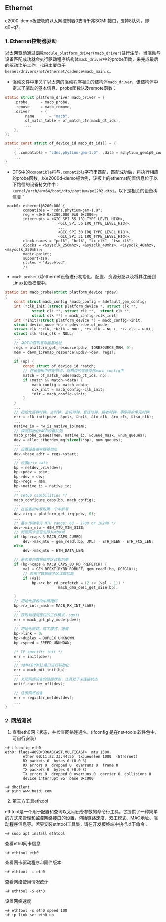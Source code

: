 ## Ethernet
e2000-demo板使能的以太网控制器0支持千兆SGMII接口，支持8队列，即q0~q7。

### 1. Ethernet控制器驱动

以太网驱动通过函数`module_platform_driver(macb_driver)`进行注册。当驱动与设备匹配成功就会执行驱动程序结构体`macb_driver`中的probe函数，来完成最后的驱动注册工作。代码主要位于`kernel/drivers/net/ethernet/cadence/macb_main.c`。

- 驱动文件中定义了以太网的驱动程序相关的结构体`macb_driver`，该结构体中定义了驱动的基本信息、probe函数以及remote函数：
```c
static struct platform_driver macb_driver = {
	.probe		= macb_probe,
	.remove		= macb_remove,
	.driver		= {
		.name		= "macb",
		.of_match_table	= of_match_ptr(macb_dt_ids),
		....
	},
};

static const struct of_device_id macb_dt_ids[] = {
	...
	{ .compatible = "cdns,phytium-gem-1.0", .data = &phytium_gem1p0_config },
	...
}
```

-  DTS中的`compatible`将与`.compatible`字符串匹配，匹配成功后，将执行相应的probe函数。以e2000d-demo板为例，该板上的ethernet配置信息位于以下路径的设备树文件中：`kernel/arch/arm64/boot/dts/phytium/pe2202.dtsi`。以下是相关的设备树信息：
```dts
 macb0: ethernet@3200c000 {
		compatible = "cdns,phytium-gem-1.0";
		reg = <0x0 0x3200c000 0x0 0x2000>;
		interrupts = <GIC_SPI 55 IRQ_TYPE_LEVEL_HIGH>,
						<GIC_SPI 56 IRQ_TYPE_LEVEL_HIGH>,
						...
						<GIC_SPI 30 IRQ_TYPE_LEVEL_HIGH>,
						<GIC_SPI 31 IRQ_TYPE_LEVEL_HIGH>;
		clock-names = "pclk", "hclk", "tx_clk", "tsu_clk";
		clocks = <&sysclk_250mhz>, <&sysclk_48mhz>, <&sysclk_48mhz>, <&sysclk_250mhz>;
		magic-packet;
		support-tsn;
		status = "disabled";
        };
```

-  `macb_probe()`对ethernet设备进行初始化、配置、资源分配以及将其注册到Linux设备模型中。
```c
static int macb_probe(struct platform_device *pdev)
{
	const struct macb_config *macb_config = &default_gem_config;
	int (*clk_init)(struct platform_device *, struct clk **,
			struct clk **, struct clk **,  struct clk **,
			struct clk **) = macb_config->clk_init;
	int (*init)(struct platform_device *) = macb_config->init;
	struct device_node *np = pdev->dev.of_node;
	struct clk *pclk, *hclk = NULL, *tx_clk = NULL, *rx_clk = NULL;
	struct clk *tsu_clk = NULL;
	...
	// 从DT中获取寄存器基地址
	regs = platform_get_resource(pdev, IORESOURCE_MEM, 0);
	mem = devm_ioremap_resource(&pdev->dev, regs);
	...
	if (np) {
		const struct of_device_id *match;
		// 在设备树中匹配节点，将相应的信息存在macb_config中
		match = of_match_node(macb_dt_ids, np);
		if (match && match->data) {
			macb_config = match->data;
			clk_init = macb_config->clk_init;
			init = macb_config->init;
		}
	} 
	...
	// 初始化各种时钟，主时钟，主机时钟，发送时钟，接收时钟，事件同步单元时钟
	err = clk_init(pdev, &pclk, &hclk, &tx_clk, &rx_clk, &tsu_clk);
	...
	native_io = hw_is_native_io(mem);
	// 探测初始化MACB设备队列
	macb_probe_queues(mem, native_io, &queue_mask, &num_queues);	
	dev = alloc_etherdev_mq(sizeof(*bp), num_queues);		
	...
	// 设置设备寄存器基地址
	dev->base_addr = regs->start;			
	...	
	// 设置priv date
	bp = netdev_priv(dev);					
	bp->pdev = pdev;
	bp->dev = dev;
	bp->regs = mem;
	bp->native_io = native_io;
	...
	/* setup capabilities */
	macb_configure_caps(bp, macb_config);				
	...
	// 在设备树中获取第一个中断号
	dev->irq = platform_get_irq(pdev, 0);				
	...
	/* 最小传输单元 MTU range: 68 - 1500 or 10240 */
	dev->min_mtu = GEM_MTU_MIN_SIZE;
	// 判断网卡是否支持Jumbo帧
	if (bp->caps & MACB_CAPS_JUMBO)					
		dev->max_mtu = gem_readl(bp, JML) - ETH_HLEN - ETH_FCS_LEN;
	else
		dev->max_mtu = ETH_DATA_LEN;				

	// 是否支持数据缓冲区读取功能
	if (bp->caps & MACB_CAPS_BD_RD_PREFETCH) {		
		val = GEM_BFEXT(RXBD_RDBUFF, gem_readl(bp, DCFG10));
		// 启用了数据缓冲区读取功能
		if (val)									
			bp->rx_bd_rd_prefetch = (2 << (val - 1)) *
						macb_dma_desc_get_size(bp);
		...
	}
	// 初始化接收的中断掩码
	bp->rx_intr_mask = MACB_RX_INT_FLAGS;							
	...
	// 获取物理层接口的工作模式：sgmii
	err = macb_get_phy_mode(pdev);					
	...
	// 初始化链路、双工模式、速度
	bp->link = 0;									
	bp->duplex = DUPLEX_UNKNOWN;					
	bp->speed = SPEED_UNKNOWN;						

	/* IP specific init */
	err = init(pdev);								
	...
	// 对MACB的MII接口进行初始化
	err = macb_mii_init(bp);						
	...
	// 关闭网络设备的链接状态，让其处于未连接状态
	netif_carrier_off(dev);		

	// 注册网络设备
	err = register_netdev(dev);							
	...
}
```

### 2. 网络测试

1. 查看eth0网卡状态，并检查网络连通性。(ifconfig 是在net-tools 软件包中，可自行安装）
```
~# ifconfig eth0
eth0: flags=4098<BROADCAST,MULTICAST>  mtu 1500
        ether 00:11:22:33:44:55  txqueuelen 1000  (Ethernet)
        RX packets 0  bytes 0 (0.0 B)
        RX errors 0  dropped 0  overruns 0  frame 0
        TX packets 0  bytes 0 (0.0 B)
        TX errors 0  dropped 0 overruns 0  carrier 0  collisions 0
        device interrupt 95  base 0xc000 

~# dhcilent
~# ping www.baidu.com 
```
2. 第三方工具ethtool

ethtool是一个用于配置和查询以太网设备参数的命令行工具。它提供了一种简单的方式来管理和监控网络接口的设置，包括链路速度、双工模式、MAC地址、驱动程序信息等。若要安装ethtool工具集，请在开发板终端中执行以下命令：
```
~# sudo apt install ethtool
```
查看eth0网卡信息
```
~# ethtool eth0
```
查看网卡驱动程序和固件版本
```
~# ethtool -i eth0
```
查看网络使用情况统计
```
~# ethtool -S eth0
```
设置网络速度
```
~# ethtool -s eth0 speed 100
~# ip link set eth0 up
```
